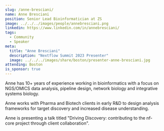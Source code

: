 ```yaml
---
slug: /anne-bresciani/
name: Anne Bresciani
position: Senior Lead Bioinformatician at ZS
image: ../../../images/people/annebresciani.png
linkedin: https://www.linkedin.com/in/annebresciani/
tags:
  - Community
  - Speaker
meta:
  title: "Anne Bresciani"
  description: "Nextflow Summit 2023 Presenter"
  image: ../../../images/share/boston/presenter-anne-bresciani.jpg
attending: Boston
is_sponsor: true
---
```

Anne has 10+ years of experience working in bioinformatics with a focus on NGS/OMICS data analysis, pipeline design, network biology and integrative systems biology. 

Anne works with Pharma and Biotech clients in early R&D to design analysis frameworks for target discovery and increased disease understanding.

Anne is presenting a talk titled "Driving Discovery: contributing to the nf-core project through client collaboration".